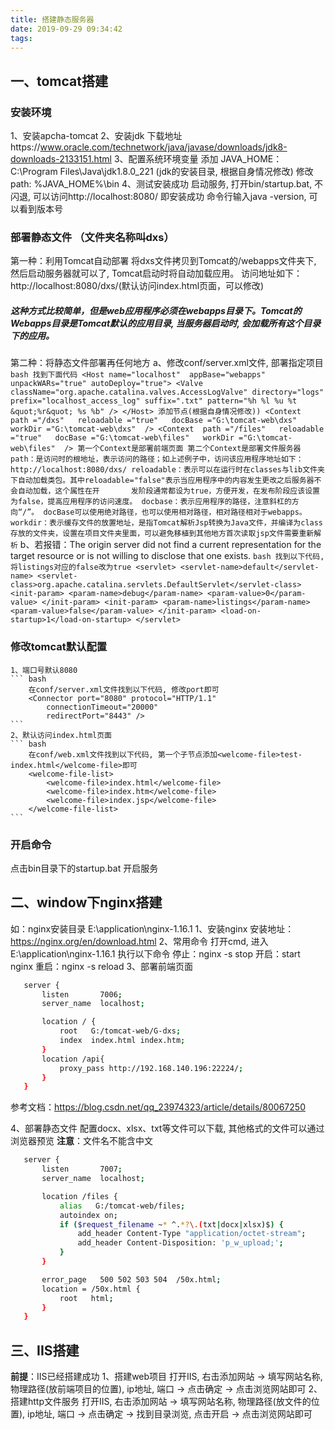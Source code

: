 ```yaml
---
title: 搭建静态服务器
date: 2019-09-29 09:34:42
tags:
---
```


## 一、tomcat搭建

### 安装环境
1、安装apcha-tomcat
2、安装jdk
    下载地址https://www.oracle.com/technetwork/java/javase/downloads/jdk8-downloads-2133151.html
3、配置系统环境变量
    添加 JAVA_HOME：C:\Program Files\Java\jdk1.8.0_221 (jdk的安装目录, 根据自身情况修改)
    修改 path: %JAVA_HOME%\bin
4、测试安装成功
    启动服务, 打开bin/startup.bat, 不闪退, 可以访问http://localhost:8080/ 即安装成功
    命令行输入java -version, 可以看到版本号
   
### 部署静态文件 （文件夹名称叫dxs）
第一种：利用Tomcat自动部署
    将dxs文件拷贝到Tomcat的/webapps文件夹下, 然后启动服务器就可以了, Tomcat启动时将自动加载应用。
    访问地址如下：http://localhost:8080/dxs/(默认访问index.html页面，可以修改)
##### 这种方式比较简单，但是web应用程序必须在webapps目录下。Tomcat的Webapps目录是Tomcat默认的应用目录, 当服务器启动时, 会加载所有这个目录下的应用。

第二种：将静态文件部署再任何地方
a、修改conf/server.xml文件, 部署指定项目
    ``` bash
    找到下面代码
    <Host name="localhost"  appBase="webapps" unpackWARs="true" autoDeploy="true">
        <Valve className="org.apache.catalina.valves.AccessLogValve" directory="logs"
            prefix="localhost_access_log" suffix=".txt"
            pattern="%h %l %u %t &quot;%r&quot; %s %b" />
    </Host>
    添加节点(根据自身情况修改))
    <Context  path ="/dxs"  
        reloadable ="true"  
        docBase ="G:\tomcat-web\dxs"  
        workDir ="G:\tomcat-web\dxs" 
    />
    <Context  path ="/files"  
        reloadable ="true"  
        docBase ="G:\tomcat-web\files"  
        workDir ="G:\tomcat-web\files" 
    />
    第一个Context是部署前端页面
    第二个Context是部署文件服务器
    path：是访问时的根地址，表示访问的路径；如上述例子中，访问该应用程序地址如下：http://localhost:8080/dxs/
    reloadable：表示可以在运行时在classes与lib文件夹下自动加载类包。其中reloadable="false"表示当应用程序中的内容发生更改之后服务器不会自动加载，这个属性在开       发阶段通常都设为true，方便开发，在发布阶段应该设置为false，提高应用程序的访问速度。
    docbase：表示应用程序的路径，注意斜杠的方向“/”。 docBase可以使用绝对路径，也可以使用相对路径，相对路径相对于webapps。
    workdir：表示缓存文件的放置地址，是指Tomcat解析Jsp转换为Java文件，并编译为class存放的文件夹，设置在项目文件夹里面，可以避免移植到其他地方首次读取jsp文件需要重新解析
    ```
b、若报错：The origin server did not find a current representation for the target resource or is not willing to disclose that one exists.
    ``` bash
    找到以下代码, 将listings对应的false改为true
    <servlet>
        <servlet-name>default</servlet-name>
        <servlet-class>org.apache.catalina.servlets.DefaultServlet</servlet-class>
        <init-param>
            <param-name>debug</param-name>
            <param-value>0</param-value>
        </init-param>
        <init-param>
            <param-name>listings</param-name>
            <param-value>false</param-value>
        </init-param>
        <load-on-startup>1</load-on-startup>
    </servlet>
    ```

### 修改tomcat默认配置
    1、端口号默认8080
    ``` bash
        在conf/server.xml文件找到以下代码, 修改port即可
        <Connector port="8080" protocol="HTTP/1.1"
            connectionTimeout="20000"
            redirectPort="8443" />
    ```
    2、默认访问index.html页面
    ``` bash
        在conf/web.xml文件找到以下代码, 第一个子节点添加<welcome-file>test-index.html</welcome-file>即可
        <welcome-file-list>
            <welcome-file>index.html</welcome-file>
            <welcome-file>index.htm</welcome-file>
            <welcome-file>index.jsp</welcome-file>
        </welcome-file-list>
    ```

### 开启命令
点击bin目录下的startup.bat 开启服务


## 二、window下nginx搭建
如：nginx安装目录 E:\application\nginx-1.16.1
1、安装nginx
    安装地址：https://nginx.org/en/download.html
2、常用命令
打开cmd, 进入E:\application\nginx-1.16.1 执行以下命令
停止：nginx -s stop
开启：start nginx
重启：nginx -s reload
3、部署前端页面
 ``` bash
    server {
        listen       7006;
        server_name  localhost;

        location / {
            root   G:/tomcat-web/G-dxs;
            index  index.html index.htm;
        }
        location /api{
            proxy_pass http://192.168.140.196:22224/;
        }
    }
```
参考文档：https://blog.csdn.net/qq_23974323/article/details/80067250

4、部署静态文件
配置docx、xlsx、txt等文件可以下载, 其他格式的文件可以通过浏览器预览
**注意**：文件名不能含中文
 ``` bash
    server {
        listen       7007;
        server_name  localhost;

        location /files {
            alias   G:/tomcat-web/files;
            autoindex on;
            if ($request_filename ~* ^.*?\.(txt|docx|xlsx)$) { 
                add_header Content-Type "application/octet-stream";
                add_header Content-Disposition: 'p_w_upload;';
            }  
        }

        error_page   500 502 503 504  /50x.html;
        location = /50x.html {
            root   html;
        }
    }
 ```

## 三、IIS搭建
**前提**：IIS已经搭建成功
1、搭建web项目
打开IIS, 右击添加网站 -> 填写网站名称, 物理路径(放前端项目的位置), ip地址, 端口 -> 点击确定 -> 点击浏览网站即可
2、搭建http文件服务
打开IIS, 右击添加网站 -> 填写网站名称, 物理路径(放文件的位置), ip地址, 端口 -> 点击确定 -> 找到目录浏览, 点击开启 -> 点击浏览网站即可